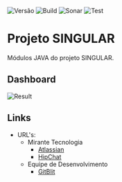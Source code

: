 ![Versão](https://img.shields.io/badge/version-0.1.1-lightgrey.svg) ![Build](https://img.shields.io/badge/build-success-brightgreen.svg) ![Sonar](https://img.shields.io/badge/sonar-warn-yellow.svg) ![Test](https://img.shields.io/badge/test-86%-yellow.svg)

# Projeto SINGULAR

Módulos JAVA do projeto SINGULAR.

## Dashboard

![Result](https://chart.googleapis.com/chart?chs=400x250&chd=t:1,1,37,0&cht=p&chl=failure%20%281%29|error%20%281%29|success%20%2837%29|skipped%20%280%29&chco=FF0000|DEBDDE|DEF3BD|FFC6A5&chtt=Unit%20Tests)

## Links

* URL's:
    * Mirante Tecnologia
        * [Atlassian](https://mirante.atlassian.net/secure/RapidBoard.jspa?rapidView=86&projectKey=MIR)
        * [HipChat](https://miranteteam.hipchat.com)
    * Equipe de Desenvolvimento
        * [GitBlit](http://10.0.0.22/summary/MIRANTE%2Fsingular.git)
